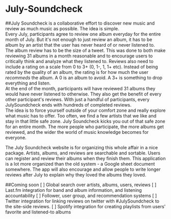 # July-Soundcheck
##July Soundcheck is a collaborative effort to discover new music and review as much music as possible. The idea is simple.  
Every July, participants agree to review one album everyday for the entire month of July. But it's not enough to just review an album, it has to be album by an artist that the user has never heard of or never listened to.   
The album review has to be the size of a tweet. This was done to both make reviewing 31 albums in a month reasonable and to encourage users to critically think and analyze what they listened to. Reviews also need to include a rating on a scale from 0 to 3+ (0, 1-, 1, 1+ etc). Instead of being rated by the quality of an album, the rating is for how much the user *recommeds* the album. A 0 is an album to avoid. A 3+ is something to drop everything and listen.   
At the end of the month, participants will have reviewed 31 albums they would have never listened to otherwise. They also get the benefit of every other participant's reviews. With just a handful of participants, every JulySoundcheck ends with hundreds of completed reviews.   
The idea is to force yourself outside of your comfort zone and really explore what music has to offer. Too often, we find a few artists that we like and stay in that little safe zone. July Soundcheck kicks you out of that safe zone for an entire month. The more people who participate, the more albums get reviewed, and the wider the world of music knowledge becomes for everyone. 

The July Soundcheck website is for organizing this whole affair in a nice package. Artists, albums, and reviews are searchable and sortable. Users can register and review their albums when they finish them. This application is a lot more organized than the old system - a Google sheet document somewhere. The app will also encourage and allow people to write longer reviews after July to explain why they loved the albums they loved.

##Coming soon 
[ ] Global search over artists, albums, users, reviews
[ ] Last.fm integration for band and album information, and listening accountability
[ ] Follower, user group, and recommendation systems
[ ] Twitter integration for linking reviews on twitter with #JulySoundcheck to the site-side reviews. 
[ ] Spotify integration for creating playlists from users' favorite and listened-to albums
